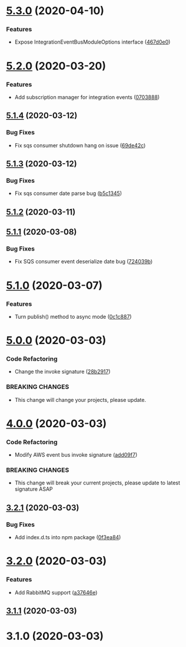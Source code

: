 <a name="5.3.0"></a>
# [5.3.0](https://github.com/sevenryze/mediator/compare/5.2.0...5.3.0) (2020-04-10)


### Features

* Expose IntegrationEventBusModuleOptions interface ([467d0e0](https://github.com/sevenryze/mediator/commit/467d0e0))

<a name="5.2.0"></a>
# [5.2.0](https://github.com/sevenryze/mediator/compare/5.1.4...5.2.0) (2020-03-20)


### Features

* Add subscription manager for integration events ([0703888](https://github.com/sevenryze/mediator/commit/0703888))

<a name="5.1.4"></a>
## [5.1.4](https://github.com/sevenryze/mediator/compare/5.1.3...5.1.4) (2020-03-12)


### Bug Fixes

* Fix sqs consumer shutdown hang on issue ([69de42c](https://github.com/sevenryze/mediator/commit/69de42c))

<a name="5.1.3"></a>
## [5.1.3](https://github.com/sevenryze/mediator/compare/5.1.2...5.1.3) (2020-03-12)


### Bug Fixes

* Fix sqs consumer date parse bug ([b5c1345](https://github.com/sevenryze/mediator/commit/b5c1345))

<a name="5.1.2"></a>
## [5.1.2](https://github.com/sevenryze/mediator/compare/5.1.1...5.1.2) (2020-03-11)

<a name="5.1.1"></a>
## [5.1.1](https://github.com/sevenryze/mediator/compare/5.1.0...5.1.1) (2020-03-08)


### Bug Fixes

* Fix SQS consumer event deserialize date bug ([724039b](https://github.com/sevenryze/mediator/commit/724039b))

<a name="5.1.0"></a>
# [5.1.0](https://github.com/sevenryze/mediator/compare/5.0.0...5.1.0) (2020-03-07)


### Features

* Turn publish() method to async mode ([0c1c887](https://github.com/sevenryze/mediator/commit/0c1c887))

<a name="5.0.0"></a>
# [5.0.0](https://github.com/sevenryze/mediator/compare/4.0.0...5.0.0) (2020-03-03)


### Code Refactoring

* Change the invoke signature ([28b2917](https://github.com/sevenryze/mediator/commit/28b2917))


### BREAKING CHANGES

* This change will change your projects, please update.

<a name="4.0.0"></a>
# [4.0.0](https://github.com/sevenryze/mediator/compare/3.2.1...4.0.0) (2020-03-03)


### Code Refactoring

* Modify AWS event bus invoke signature ([add09f7](https://github.com/sevenryze/mediator/commit/add09f7))


### BREAKING CHANGES

* This change will break your current projects, please update to latest signature ASAP

<a name="3.2.1"></a>
## [3.2.1](https://github.com/sevenryze/mediator/compare/3.2.0...3.2.1) (2020-03-03)


### Bug Fixes

* Add index.d.ts into npm package ([0f3ea84](https://github.com/sevenryze/mediator/commit/0f3ea84))

<a name="3.2.0"></a>
# [3.2.0](https://github.com/sevenryze/mediator/compare/3.1.1...3.2.0) (2020-03-03)


### Features

* Add RabbitMQ support ([a37646e](https://github.com/sevenryze/mediator/commit/a37646e))

<a name="3.1.1"></a>
## [3.1.1](https://github.com/sevenryze/mediator/compare/3.1.0...3.1.1) (2020-03-03)



<a name="3.1.0"></a>
# 3.1.0 (2020-03-03)

